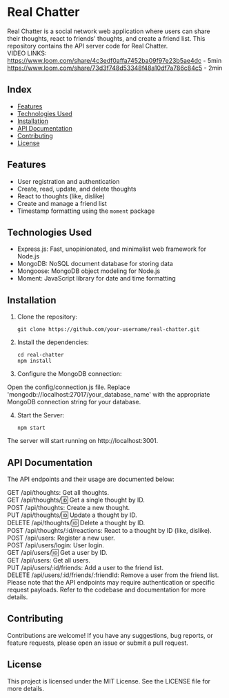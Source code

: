 # Real Chatter

Real Chatter is a social network web application where users can share their thoughts, react to friends' thoughts, and create a friend list. This repository contains the API server code for Real Chatter.\
VIDEO LINKS: \
https://www.loom.com/share/4c3edf0affa7452ba09f97e23b5ae4dc - 5min\
https://www.loom.com/share/73d3f748d53348f48a10df7a786c84c5 - 2min


## Index

- [Features](#features)
- [Technologies Used](#technologies-used)
- [Installation](#installation)
- [API Documentation](#api-documentation)
- [Contributing](#contributing)
- [License](#license)

## Features

- User registration and authentication
- Create, read, update, and delete thoughts
- React to thoughts (like, dislike)
- Create and manage a friend list
- Timestamp formatting using the `moment` package

## Technologies Used

- Express.js: Fast, unopinionated, and minimalist web framework for Node.js
- MongoDB: NoSQL document database for storing data
- Mongoose: MongoDB object modeling for Node.js
- Moment: JavaScript library for date and time formatting

## Installation

1. Clone the repository:

   ```
   git clone https://github.com/your-username/real-chatter.git
   ```
2. Install the dependencies:

    ```
    cd real-chatter
    npm install
    ```
3. Configure the MongoDB connection:

Open the config/connection.js file.
Replace 'mongodb://localhost:27017/your_database_name' with the appropriate MongoDB connection string for your database.

4. Start the Server:
    ```
    npm start
    ```
The server will start running on http://localhost:3001.


## API Documentation
The API endpoints and their usage are documented below:

GET /api/thoughts: Get all thoughts.\
GET /api/thoughts/:id: Get a single thought by ID.\
POST /api/thoughts: Create a new thought.\
PUT /api/thoughts/:id: Update a thought by ID.\
DELETE /api/thoughts/:id: Delete a thought by ID.\
POST /api/thoughts/:id/reactions: React to a thought by ID (like, dislike).\
POST /api/users: Register a new user.\
POST /api/users/login: User login.\
GET /api/users/:id: Get a user by ID.\
GET /api/users: Get all users.\
PUT /api/users/:id/friends: Add a user to the friend list.\
DELETE /api/users/:id/friends/:friendId: Remove a user from the friend list.\
Please note that the API endpoints may require authentication or specific request payloads. Refer to the codebase and documentation for more details.


## Contributing
Contributions are welcome! If you have any suggestions, bug reports, or feature requests, please open an issue or submit a pull request.

## License
This project is licensed under the MIT License. See the LICENSE file for more details.
